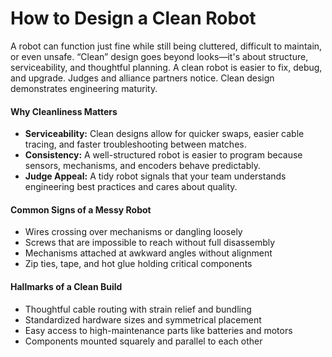 # How to Design a Clean Robot

A robot can function just fine while still being cluttered, difficult to maintain, or even unsafe. “Clean” design goes beyond looks—it's about structure, serviceability, and thoughtful planning. A clean robot is easier to fix, debug, and upgrade. Judges and alliance partners notice. Clean design demonstrates engineering maturity.

#### Why Cleanliness Matters

* **Serviceability:** Clean designs allow for quicker swaps, easier cable tracing, and faster troubleshooting between matches.
* **Consistency:** A well-structured robot is easier to program because sensors, mechanisms, and encoders behave predictably.
* **Judge Appeal:** A tidy robot signals that your team understands engineering best practices and cares about quality.

#### Common Signs of a Messy Robot

* Wires crossing over mechanisms or dangling loosely
* Screws that are impossible to reach without full disassembly
* Mechanisms attached at awkward angles without alignment
* Zip ties, tape, and hot glue holding critical components

#### Hallmarks of a Clean Build

* Thoughtful cable routing with strain relief and bundling
* Standardized hardware sizes and symmetrical placement
* Easy access to high-maintenance parts like batteries and motors
* Components mounted squarely and parallel to each other
